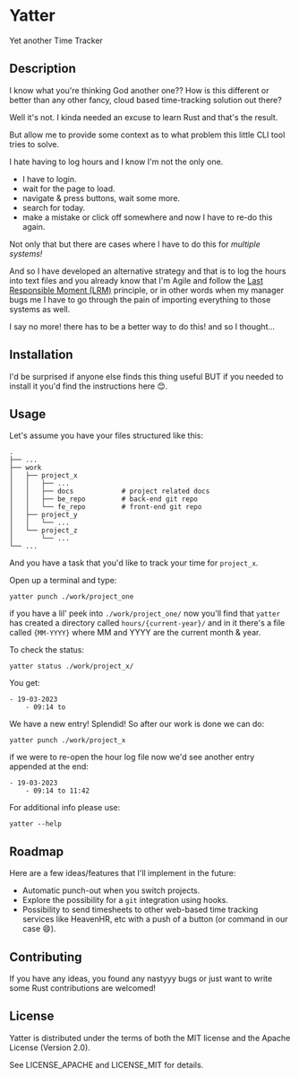 # Yatter

Yet another Time Tracker

## Description

I know what you're thinking God another one?? How is this different or better than any other fancy, cloud based time-tracking solution out there?

Well it's not. I kinda needed an excuse to learn Rust and that's the result.

But allow me to provide some context as to what problem this little CLI tool tries to solve.

I hate having to log hours and I know I'm not the only one.

- I have to login.
- wait for the page to load.
- navigate & press buttons, wait some more.
- search for today.
- make a mistake or click off somewhere and now I have to re-do this again.

Not only that but there are cases where I have to do this for _multiple systems!_

And so I have developed an alternative strategy and that is to log the hours into text files and you already know that I'm Agile and follow the [Last Responsible Moment (LRM)](https://blog.codinghorror.com/the-last-responsible-moment/) principle, or in other words when my manager bugs me I have to go through the pain of importing everything to those systems as well.

I say no more! there has to be a better way to do this! and so I thought...

## Installation

I'd be surprised if anyone else finds this thing useful BUT if you needed to install it you'd find the instructions here 😊.

<!--
Inspirations for installation section.
https://github.com/helium/helium-wallet-rs
https://github.com/Rigellute/spotify-tui
-->

<!-- There aren't any yet. XD
### Pre-built binaries

You can download pre-built binaries on the [release page]().
-->

<!-- There's no binaries uploaded to cargo yet.
### Cargo

If there are no pre-built binaries found on the [release page](), you can try installing it using Cargo directly.

Install [Rust](https://www.rust-lang.org/tools/install) (using the recommended rustup installation method) and then

```
cargo install yatter
```
-->

## Usage

Let's assume you have your files structured like this:

```
.
├── ...
├── work
│   ├── project_x
│	│	├── ...
│   │   ├── docs            # project related docs
│   │   ├── be_repo         # back-end git repo
│   │   └── fe_repo         # front-end git repo
│   ├── project_y
│   │   └── ...
│   └── project_z
│       └── ...
└── ...
```

And you have a task that you'd like to track your time for `project_x`.

Open up a terminal and type:

```
yatter punch ./work/project_one
```

if you have a lil' peek into `./work/project_one/` now you'll find that `yatter` has created a directory called `hours/{current-year}/` and in it there's a file called `{MM-YYYY}` where MM and YYYY are the current month & year.

To check the status:

```
yatter status ./work/project_x/
```

<!-- TODO: touch this section up a bit. -->

You get:

```
- 19-03-2023
	- 09:14 to
```

We have a new entry! Splendid! So after our work is done we can do:

```
yatter punch ./work/project_x
```

if we were to re-open the hour log file now we'd see another entry appended at the end:

```
- 19-03-2023
	- 09:14 to 11:42
```

For additional info please use:

```
yatter --help
```

## Roadmap

Here are a few ideas/features that I'll implement in the future:

- Automatic punch-out when you switch projects.
- Explore the possibility for a `git` integration using hooks.
- Possibility to send timesheets to other web-based time tracking services like HeavenHR, etc with a push of a button (or command in our case 😄).

## Contributing

If you have any ideas, you found any nastyyy bugs or just want to write some Rust contributions are welcomed!

## License

Yatter is distributed under the terms of both the MIT license and the Apache License (Version 2.0).

See LICENSE_APACHE and LICENSE_MIT for details.
